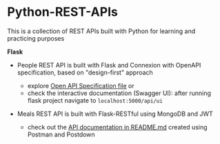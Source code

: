 # Python-REST-APIs
This is a collection of REST APIs built with Python for learning and practicing purposes

**Flask**
* People REST API is built with Flask and Connexion with OpenAPI specification, based on "design-first" approach

    - explore [Open API Specification file](https://github.com/elena-kolomeets/Python-REST-APIs/blob/master/People%20REST%20API/swagger.yml) or
    - check the interactive documentation (Swagger UI): after running flask project navigate to `localhost:5000/api/ui`


* Meals REST API is built with Flask-RESTful using MongoDB and JWT
    - check out the [API documentation in README.md](https://github.com/elena-kolomeets/Python-REST-APIs/tree/master/Meals%20REST%20API) created using Postman and Postdown
